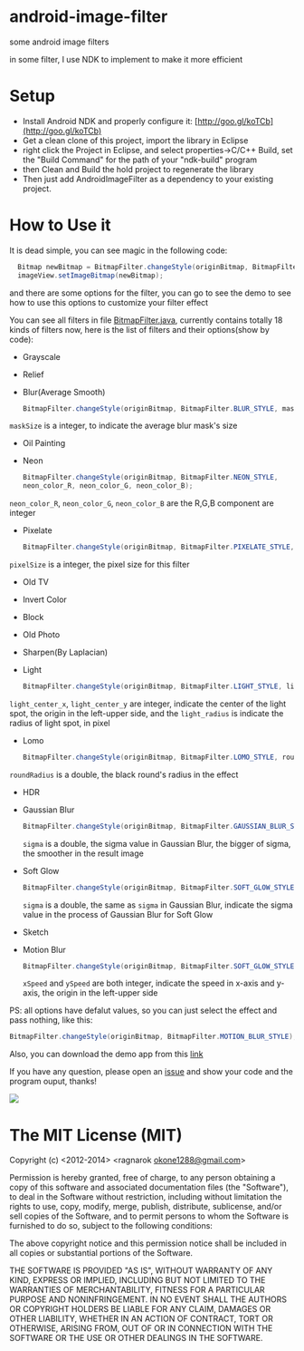 android-image-filter
====================

some android image filters

in some filter, I use NDK to implement to make it more efficient

# Setup

- Install Android NDK and properly configure it: [http://goo.gl/koTCb](http://goo.gl/koTCb)
- Get a clean clone of this project, import the library in Eclipse
- right click the Project in Eclipse, and select properties->C/C++ Build, set the "Build Command" for the path of your "ndk-build" program
- then Clean and Build the hold project to regenerate the library
- Then just add AndroidImageFilter as a dependency to your existing project.

# How to Use it
It is dead simple, you can see magic in the following code:

```Java
  Bitmap newBitmap = BitmapFilter.changeStyle(originBitmap, BitmapFilter.BLUR_STYLE);
  imageView.setImageBitmap(newBitmap);        
```

and there are some options for the filter, you can go to see the demo to see how to use this options to customize your filter effect

You can see all filters in file [BitmapFilter.java][3], currently contains totally 18 kinds of filters now, here is the list of filters and their options(show by code):

* Grayscale
* Relief
* Blur(Average Smooth)

	```Java
	BitmapFilter.changeStyle(originBitmap, BitmapFilter.BLUR_STYLE, maskSize);
	```
	
``maskSize`` is a integer, to indicate the average blur mask's size
	
* Oil Painting
* Neon
	
	```Java
	BitmapFilter.changeStyle(originBitmap, BitmapFilter.NEON_STYLE, 
	neon_color_R, neon_color_G, neon_color_B);	
	```

``neon_color_R``, ``neon_color_G``, ``neon_color_B`` are the R,G,B component are integer	
	
* Pixelate
	
	```Java 
	BitmapFilter.changeStyle(originBitmap, BitmapFilter.PIXELATE_STYLE, pixelSize);
	```
	
``pixelSize`` is a integer, the pixel size for this filter
	
* Old TV
* Invert Color
* Block
* Old Photo
* Sharpen(By Laplacian)
* Light
	
	```Java 
	BitmapFilter.changeStyle(originBitmap, BitmapFilter.LIGHT_STYLE, light_center_x, light_center_y, light_radius);
	```
	
``light_center_x``, ``light_center_y`` are integer, indicate the center of the light spot, the origin in the left-upper side, and the ``light_radius`` is indicate the radius of light spot, in pixel

* Lomo
	
	```Java
	BitmapFilter.changeStyle(originBitmap, BitmapFilter.LOMO_STYLE, roundRadius);
	```

``roundRadius`` is a double, the black round's radius in the effect	

* HDR
* Gaussian Blur

	```Java
	BitmapFilter.changeStyle(originBitmap, BitmapFilter.GAUSSIAN_BLUR_STYLE, sigma);
	```
	
	``sigma`` is a double, the sigma value in Gaussian Blur, the bigger of sigma, the smoother in the result image

* Soft Glow

	```Java
	BitmapFilter.changeStyle(originBitmap, BitmapFilter.SOFT_GLOW_STYLE, sigma);
	```
	
	``sigma`` is a double, the same as ``sigma`` in Gaussian Blur, indicate the sigma value in the process of Gaussian Blur for Soft Glow

* Sketch
* Motion Blur

	```Java
	BitmapFilter.changeStyle(originBitmap, BitmapFilter.SOFT_GLOW_STYLE, xSpeed, ySpeed);
	```
	``xSpeed`` and ``ySpeed`` are both integer, indicate the speed in x-axis and y-axis, the origin in the left-upper side

PS: all options have defalut values, so you can just select the effect and pass nothing, like this:

```Java
BitmapFilter.changeStyle(originBitmap, BitmapFilter.MOTION_BLUR_STYLE);
```


Also, you can download the demo app from this [link][1]


If you have any question, please open an [issue][4] and show your code and the program ouput, thanks!

 ![][2]
 
# The MIT License (MIT)

Copyright (c) \<2012-2014\>  \<ragnarok okone1288@gmail.com\>

Permission is hereby granted, free of charge, to any person obtaining a copy
of this software and associated documentation files (the "Software"), to deal
in the Software without restriction, including without limitation the rights
to use, copy, modify, merge, publish, distribute, sublicense, and/or sell
copies of the Software, and to permit persons to whom the Software is
furnished to do so, subject to the following conditions:

The above copyright notice and this permission notice shall be included in
all copies or substantial portions of the Software.

THE SOFTWARE IS PROVIDED "AS IS", WITHOUT WARRANTY OF ANY KIND, EXPRESS OR
IMPLIED, INCLUDING BUT NOT LIMITED TO THE WARRANTIES OF MERCHANTABILITY,
FITNESS FOR A PARTICULAR PURPOSE AND NONINFRINGEMENT. IN NO EVENT SHALL THE
AUTHORS OR COPYRIGHT HOLDERS BE LIABLE FOR ANY CLAIM, DAMAGES OR OTHER
LIABILITY, WHETHER IN AN ACTION OF CONTRACT, TORT OR OTHERWISE, ARISING FROM,
OUT OF OR IN CONNECTION WITH THE SOFTWARE OR THE USE OR OTHER DEALINGS IN
THE SOFTWARE.

[1]: http://d.pr/f/KeAq
[2]: screenshot/img1.png
[3]: library/src/cn/Ragnarok/BitmapFilter.java
[4]: https://github.com/ragnraok/android-image-filter/issues?state=open

